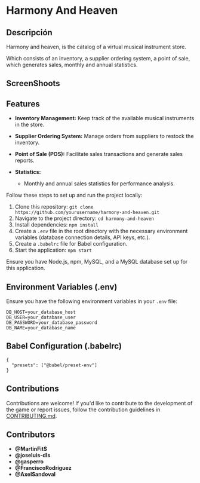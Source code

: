 # Harmony And Heaven

## Descripción
Harmony and heaven, is the catalog of a virtual musical instrument store.

Which consists of an inventory, a supplier ordering system, a point of sale, which generates sales, monthly and annual statistics.

## ScreenShoots

## Features

- **Inventory Management:** Keep track of the available musical instruments in the store.

- **Supplier Ordering System:** Manage orders from suppliers to restock the inventory.

- **Point of Sale (POS):** Facilitate sales transactions and generate sales reports.

- **Statistics:**
  - Monthly and annual sales statistics for performance analysis.

Follow these steps to set up and run the project locally:

1. Clone this repository: `git clone https://github.com/yourusername/harmony-and-heaven.git`
2. Navigate to the project directory: `cd harmony-and-heaven`
3. Install dependencies: `npm install`
4. Create a `.env` file in the root directory with the necessary environment variables (database connection details, API keys, etc.).
5. Create a `.babelrc` file for Babel configuration.
6. Start the application: `npm start`

Ensure you have Node.js, npm, MySQL, and a MySQL database set up for this application.

## Environment Variables (.env)

Ensure you have the following environment variables in your `.env` file:

```env
DB_HOST=your_database_host
DB_USER=your_database_user
DB_PASSWORD=your_database_password
DB_NAME=your_database_name
```
## Babel Configuration (.babelrc)
```babel
{
  "presets": ["@babel/preset-env"]
}
```

## Contributions

Contributions are welcome! If you'd like to contribute to the development of the game or report issues, follow the contribution guidelines in [CONTRIBUTING.md](CONTRIBUTING.md).

## Contributors

- **@MartinFitS**
- **@joseluis-dls**
- **@gasperro**
- **@FranciscoRodriguez**
- **@AxelSandoval**
